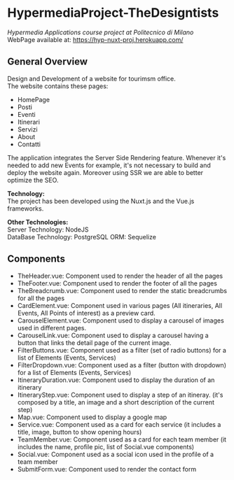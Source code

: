 # HypermediaProject-TheDesigntists

*Hypermedia Applications course project at Politecnico di Milano*  
WebPage available at: https://hyp-nuxt-proj.herokuapp.com/

## General Overview
Design and Development of a website for tourimsm office.  
The website contains these pages:
- HomePage
- Posti
- Eventi
- Itinerari
- Servizi
- About
- Contatti

The application integrates the Server Side Rendering feature. Whenever it's needed to add new Events for example, it's not necessary to build and deploy the website again. Moreover using SSR we are able to better optimize the SEO.

**Technology:**  
The project has been developed using the Nuxt.js and the Vue.js frameworks.  

**Other Technologies:**  
Server Technology: NodeJS  
DataBase Technology: PostgreSQL
ORM: Sequelize

## Components
- TheHeader.vue: Component used to render the header of all the pages
- TheFooter.vue: Component used to render the footer of all the pages
- TheBreadcrumb.vue: Component used to render the static breadcrumbs for all the pages
- CardElement.vue: Component used in various pages (All itineraries, All Events, All Points of interest) as a preview card.
- CarouselElement.vue: Component used to display a carousel of images used in different pages.
- CarouselLink.vue: Component used to display a carousel having a button that links the detail page of the current image.
- FilterButtons.vue: Component used as a filter (set of radio buttons) for a list of Elements (Events, Services)
- FilterDropdown.vue: Component used as a filter (button with dropdown) for a list of Elements (Events, Services)
- ItineraryDuration.vue: Component used to display the duration of an itinerary
- ItineraryStep.vue: Component used to display a step of an itineray. (it's composed by a title, an image and a short description of the current step)
- Map.vue: Component used to display a google map
- Service.vue: Component used as a card for each service (it includes a title, image, button to show opening hours)
- TeamMember.vue: Component used as a card for each team member (it includes the name, profile pic, list of Social.vue components)
- Social.vue: Component used as a social icon used in the profile of a team member
- SubmitForm.vue: Component used to render the contact form
